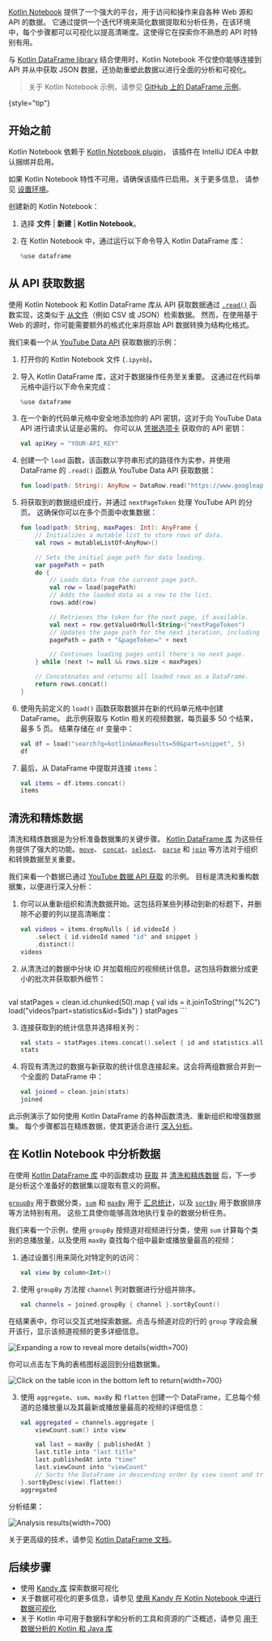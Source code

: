 [//]: # (title: 从 Web 源和 API 检索数据)

[Kotlin Notebook](kotlin-notebook-overview.md) 提供了一个强大的平台，用于访问和操作来自各种 Web 源和 API 的数据。
它通过提供一个迭代环境来简化数据提取和分析任务，在该环境中，每个步骤都可以可视化以提高清晰度。这使得它在探索你不熟悉的 API 时特别有用。

与 [Kotlin DataFrame library](https://kotlin.github.io/dataframe/home.html) 结合使用时，Kotlin Notebook 不仅使你能够连接到 API 并从中获取 JSON 数据，还协助重塑此数据以进行全面的分析和可视化。

> 关于 Kotlin Notebook 示例，请参见 [GitHub 上的 DataFrame 示例](https://github.com/Kotlin/dataframe/blob/master/examples/notebooks/youtube/Youtube.ipynb)。
>
{style="tip"}

## 开始之前

Kotlin Notebook 依赖于 [Kotlin Notebook plugin](https://plugins.jetbrains.com/plugin/16340-kotlin-notebook)，
该插件在 IntelliJ IDEA 中默认捆绑并启用。

如果 Kotlin Notebook 特性不可用，请确保该插件已启用。关于更多信息，
请参见 [设置环境](kotlin-notebook-set-up-env.md)。

创建新的 Kotlin Notebook：

1.  选择 **文件** | **新建** | **Kotlin Notebook**。
2.  在 Kotlin Notebook 中，通过运行以下命令导入 Kotlin DataFrame 库：

    ```kotlin
    %use dataframe
    ```

## 从 API 获取数据

使用 Kotlin Notebook 和 Kotlin DataFrame 库从 API 获取数据通过 [`.read()`](https://kotlin.github.io/dataframe/read.html) 函数实现，这类似于 [从文件](data-analysis-work-with-data-sources.md#retrieve-data-from-a-file)（例如 CSV 或 JSON）检索数据。
然而，在使用基于 Web 的源时，你可能需要额外的格式化来将原始 API 数据转换为结构化格式。

我们来看一个从 [YouTube Data API](https://console.cloud.google.com/apis/library/youtube.googleapis.com) 获取数据的示例：

1.  打开你的 Kotlin Notebook 文件 (`.ipynb`)。

2.  导入 Kotlin DataFrame 库，这对于数据操作任务至关重要。
    这通过在代码单元格中运行以下命令来完成：

    ```kotlin
    %use dataframe
    ```

3.  在一个新的代码单元格中安全地添加你的 API 密钥，这对于向 YouTube Data API 进行请求认证是必需的。
    你可以从 [凭据选项卡](https://console.cloud.google.com/apis/credentials) 获取你的 API 密钥：

    ```kotlin
    val apiKey = "YOUR-API_KEY"
    ```

4.  创建一个 `load` 函数，该函数以字符串形式的路径作为实参，并使用 DataFrame 的 `.read()` 函数从 YouTube Data API 获取数据：

    ```kotlin
    fun load(path: String): AnyRow = DataRow.read("https://www.googleapis.com/youtube/v3/$path&key=$apiKey")
    ```

5.  将获取到的数据组织成行，并通过 `nextPageToken` 处理 YouTube API 的分页。
    这确保你可以在多个页面中收集数据：

    ```kotlin
    fun load(path: String, maxPages: Int): AnyFrame {
        // Initializes a mutable list to store rows of data.
        val rows = mutableListOf<AnyRow>()

        // Sets the initial page path for data loading.
        var pagePath = path
        do {
            // Loads data from the current page path.
            val row = load(pagePath)
            // Adds the loaded data as a row to the list.
            rows.add(row)

            // Retrieves the token for the next page, if available.
            val next = row.getValueOrNull<String>("nextPageToken")
            // Updates the page path for the next iteration, including the new token.
            pagePath = path + "&pageToken=" + next

            // Continues loading pages until there's no next page.
        } while (next != null && rows.size < maxPages) 

        // Concatenates and returns all loaded rows as a DataFrame.
        return rows.concat() 
    }
    ```

6.  使用先前定义的 `load()` 函数获取数据并在新的代码单元格中创建 DataFrame。
    此示例获取与 Kotlin 相关的视频数据，每页最多 50 个结果，最多 5 页。
    结果存储在 `df` 变量中：

    ```kotlin
    val df = load("search?q=kotlin&maxResults=50&part=snippet", 5)
    df
    ```

7.  最后，从 DataFrame 中提取并连接 `items`：

    ```kotlin
    val items = df.items.concat()
    items
    ```

## 清洗和精炼数据

清洗和精炼数据是为分析准备数据集的关键步骤。 [Kotlin DataFrame 库](https://kotlin.github.io/dataframe/home.html)
为这些任务提供了强大的功能。[`move`](https://kotlin.github.io/dataframe/move.html)、
[`concat`](https://kotlin.github.io/dataframe/concatdf.html)、[`select`](https://kotlin.github.io/dataframe/select.html)、
[`parse`](https://kotlin.github.io/dataframe/parse.html) 和 [`join`](https://kotlin.github.io/dataframe/join.html)
等方法对于组织和转换数据至关重要。

我们来看一个数据已通过 [YouTube 数据 API 获取](#fetch-data-from-an-api) 的示例。
目标是清洗和重构数据集，以便进行深入分析：

1.  你可以从重新组织和清洗数据开始。这包括将某些列移动到新的标题下，并删除不必要的列以提高清晰度：

    ```kotlin
    val videos = items.dropNulls { id.videoId }
        .select { id.videoId named "id" and snippet }
        .distinct()
    videos
    ```

2.  从清洗过的数据中分块 ID 并加载相应的视频统计信息。这包括将数据分成更小的批次并获取额外细节：

    ```kotlin
   val statPages = clean.id.chunked(50).map {
       val ids = it.joinToString("%2C")
       load("videos?part=statistics&id=$ids")
   }
   statPages
    ```

3.  连接获取到的统计信息并选择相关列：

    ```kotlin
    val stats = statPages.items.concat().select { id and statistics.all() }.parse()
    stats
    ```

4.  将现有清洗过的数据与新获取的统计信息连接起来。这会将两组数据合并到一个全面的 DataFrame 中：

    ```kotlin
    val joined = clean.join(stats)
    joined
    ```

此示例演示了如何使用 Kotlin DataFrame 的各种函数清洗、重新组织和增强数据集。
每个步骤都旨在精炼数据，使其更适合进行 [深入分析](#analyze-data-in-kotlin-notebook)。

## 在 Kotlin Notebook 中分析数据

在使用 [Kotlin DataFrame 库](https://kotlin.github.io/dataframe/home.html) 中的函数成功 [获取](#fetch-data-from-an-api) 并 [清洗和精炼数据](#clean-and-refine-data) 后，下一步是分析这个准备好的数据集以提取有意义的洞察。

[`groupBy`](https://kotlin.github.io/dataframe/groupby.html) 用于数据分类，[`sum`](https://kotlin.github.io/dataframe/sum.html) 和 [`maxBy`](https://kotlin.github.io/dataframe/maxby.html) 用于 [汇总统计](https://kotlin.github.io/dataframe/summarystatistics.html)，以及 [`sortBy`](https://kotlin.github.io/dataframe/sortby.html) 用于数据排序等方法特别有用。
这些工具使你能够高效地执行复杂的数据分析任务。

我们来看一个示例，使用 `groupBy` 按频道对视频进行分类，使用 `sum` 计算每个类别的总播放量，以及使用 `maxBy` 查找每个组中最新或播放量最高的视频：

1.  通过设置引用来简化对特定列的访问：

    ```kotlin
    val view by column<Int>()
    ```

2.  使用 `groupBy` 方法按 `channel` 列对数据进行分组并排序。

    ```kotlin
    val channels = joined.groupBy { channel }.sortByCount()
    ```

在结果表中，你可以交互式地探索数据。点击与频道对应的行的 `group` 字段会展开该行，显示该频道视频的更多详细信息。

![Expanding a row to reveal more details](results-of-expanding-group-data-analysis.png){width=700}

你可以点击左下角的表格图标返回到分组数据集。

![Click on the table icon in the bottom left to return](return-to-grouped-dataset.png){width=700}

3.  使用 `aggregate`、`sum`、`maxBy` 和 `flatten` 创建一个 DataFrame，汇总每个频道的总播放量以及其最新或播放量最高的视频的详细信息：

    ```kotlin
    val aggregated = channels.aggregate {
        viewCount.sum() into view

        val last = maxBy { publishedAt }
        last.title into "last title"
        last.publishedAt into "time"
        last.viewCount into "viewCount"
        // Sorts the DataFrame in descending order by view count and transform it into a flat structure.
    }.sortByDesc(view).flatten()
    aggregated
    ```

分析结果：

![Analysis results](kotlin-analysis.png){width=700}

关于更高级的技术，请参见 [Kotlin DataFrame 文档](https://kotlin.github.io/dataframe/home.html)。

## 后续步骤

*   使用 [Kandy 库](https://kotlin.github.io/kandy/examples.html) 探索数据可视化
*   关于数据可视化的更多信息，请参见 [使用 Kandy 在 Kotlin Notebook 中进行数据可视化](data-analysis-visualization.md)
*   关于 Kotlin 中可用于数据科学和分析的工具和资源的广泛概述，请参见 [用于数据分析的 Kotlin 和 Java 库](data-analysis-libraries.md)